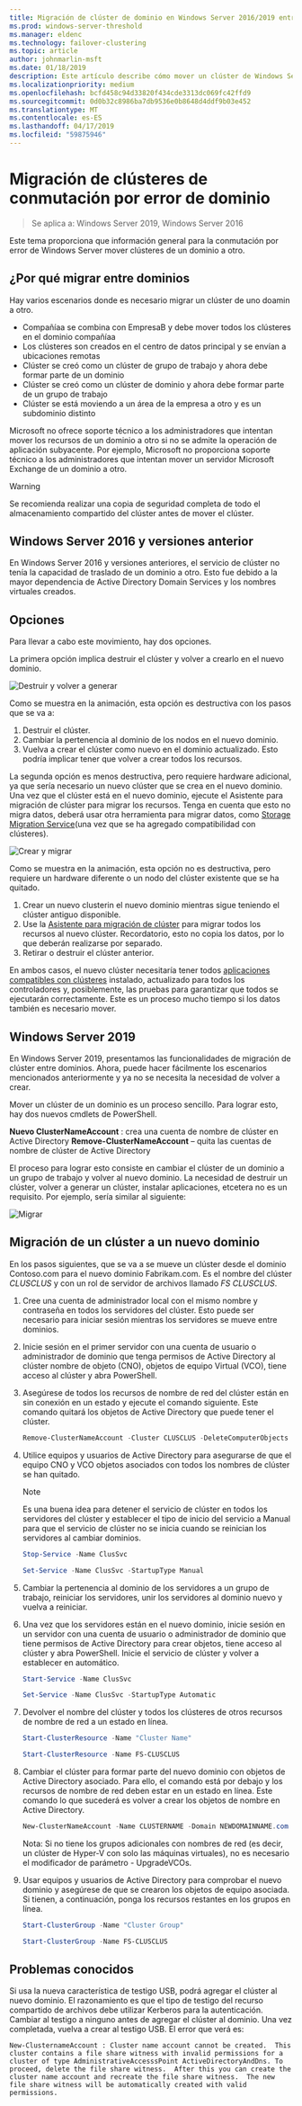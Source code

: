 ```yaml
---
title: Migración de clúster de dominio en Windows Server 2016/2019 entre
ms.prod: windows-server-threshold
ms.manager: eldenc
ms.technology: failover-clustering
ms.topic: article
author: johnmarlin-msft
ms.date: 01/18/2019
description: Este artículo describe cómo mover un clúster de Windows Server 2019 de un dominio a otro
ms.localizationpriority: medium
ms.openlocfilehash: bcfd458c94d33820f434cde3313dc069fc42ffd9
ms.sourcegitcommit: 0d0b32c8986ba7db9536e0b8648d4ddf9b03e452
ms.translationtype: MT
ms.contentlocale: es-ES
ms.lasthandoff: 04/17/2019
ms.locfileid: "59875946"
---
```

# <a name="failover-cluster-domain-migration"></a>Migración de clústeres de conmutación por error de dominio

> Se aplica a: Windows Server 2019, Windows Server 2016

Este tema proporciona que información general para la conmutación por error de Windows Server mover clústeres de un dominio a otro.

## <a name="why-migrate-between-domains"></a>¿Por qué migrar entre dominios

Hay varios escenarios donde es necesario migrar un clúster de uno doamin a otro.

- Compañíaa se combina con EmpresaB y debe mover todos los clústeres en el dominio compañíaa
- Los clústeres son creados en el centro de datos principal y se envían a ubicaciones remotas
- Clúster se creó como un clúster de grupo de trabajo y ahora debe formar parte de un dominio
- Clúster se creó como un clúster de dominio y ahora debe formar parte de un grupo de trabajo
- Clúster se está moviendo a un área de la empresa a otro y es un subdominio distinto

Microsoft no ofrece soporte técnico a los administradores que intentan mover los recursos de un dominio a otro si no se admite la operación de aplicación subyacente. Por ejemplo, Microsoft no proporciona soporte técnico a los administradores que intentan mover un servidor Microsoft Exchange de un dominio a otro.

   > [!WARNING]
   > Se recomienda realizar una copia de seguridad completa de todo el almacenamiento compartido del clúster antes de mover el clúster.

## <a name="windows-server-2016-and-earlier"></a>Windows Server 2016 y versiones anterior

En Windows Server 2016 y versiones anteriores, el servicio de clúster no tenía la capacidad de traslado de un dominio a otro.  Esto fue debido a la mayor dependencia de Active Directory Domain Services y los nombres virtuales creados.   

## <a name="options"></a>Opciones

Para llevar a cabo este movimiento, hay dos opciones.

La primera opción implica destruir el clúster y volver a crearlo en el nuevo dominio.

![Destruir y volver a generar](media\Cross-Domain-Cluster-Migration\Cross-Cluster-Domain-Migration-1.gif)

Como se muestra en la animación, esta opción es destructiva con los pasos que se va a:

1. Destruir el clúster.
2. Cambiar la pertenencia al dominio de los nodos en el nuevo dominio.
3. Vuelva a crear el clúster como nuevo en el dominio actualizado.  Esto podría implicar tener que volver a crear todos los recursos.

La segunda opción es menos destructiva, pero requiere hardware adicional, ya que sería necesario un nuevo clúster que se crea en el nuevo dominio.  Una vez que el clúster está en el nuevo dominio, ejecute el Asistente para migración de clúster para migrar los recursos. Tenga en cuenta que esto no migra datos, deberá usar otra herramienta para migrar datos, como [Storage Migration Service](../storage/storage-migration-service/overview.md)(una vez que se ha agregado compatibilidad con clústeres).

![Crear y migrar](media\Cross-Domain-Cluster-Migration\Cross-Cluster-Domain-Migration-2.gif)

Como se muestra en la animación, esta opción no es destructiva, pero requiere un hardware diferente o un nodo del clúster existente que se ha quitado.

1. Crear un nuevo clusterin el nuevo dominio mientras sigue teniendo el clúster antiguo disponible.
2. Use la [Asistente para migración de clúster](https://docs.microsoft.com/en-us/previous-versions/windows/it-pro/windows-server-2008-R2-and-2008/cc754481(v=ws.10)) para migrar todos los recursos al nuevo clúster. Recordatorio, esto no copia los datos, por lo que deberán realizarse por separado.
3. Retirar o destruir el clúster anterior.

En ambos casos, el nuevo clúster necesitaría tener todos [aplicaciones compatibles con clústeres](https://technet.microsoft.com/aa369082(v=vs.90)) instalado, actualizado para todos los controladores y, posiblemente, las pruebas para garantizar que todos se ejecutarán correctamente.  Este es un proceso mucho tiempo si los datos también es necesario mover.

## <a name="windows-server-2019"></a>Windows Server 2019

En Windows Server 2019, presentamos las funcionalidades de migración de clúster entre dominios.  Ahora, puede hacer fácilmente los escenarios mencionados anteriormente y ya no se necesita la necesidad de volver a crear.  

Mover un clúster de un dominio es un proceso sencillo. Para lograr esto, hay dos nuevos cmdlets de PowerShell.

**Nuevo ClusterNameAccount** : crea una cuenta de nombre de clúster en Active Directory **Remove-ClusterNameAccount** – quita las cuentas de nombre de clúster de Active Directory

El proceso para lograr esto consiste en cambiar el clúster de un dominio a un grupo de trabajo y volver al nuevo dominio.  La necesidad de destruir un clúster, volver a generar un clúster, instalar aplicaciones, etcetera no es un requisito. Por ejemplo, sería similar al siguiente:

![Migrar](media\Cross-Domain-Cluster-Migration\Cross-Cluster-Domain-Migration-3.gif)

## <a name="migrating-a-cluster-to-a-new-domain"></a>Migración de un clúster a un nuevo dominio

En los pasos siguientes, que se va a se mueve un clúster desde el dominio Contoso.com para el nuevo dominio Fabrikam.com.  Es el nombre del clúster *CLUSCLUS* y con un rol de servidor de archivos llamado *FS CLUSCLUS*.

1. Cree una cuenta de administrador local con el mismo nombre y contraseña en todos los servidores del clúster.  Esto puede ser necesario para iniciar sesión mientras los servidores se mueve entre dominios.
2. Inicie sesión en el primer servidor con una cuenta de usuario o administrador de dominio que tenga permisos de Active Directory al clúster nombre de objeto (CNO), objetos de equipo Virtual (VCO), tiene acceso al clúster y abra PowerShell.
3. Asegúrese de todos los recursos de nombre de red del clúster están en sin conexión en un estado y ejecute el comando siguiente.  Este comando quitará los objetos de Active Directory que puede tener el clúster.

   ```PowerShell
   Remove-ClusterNameAccount -Cluster CLUSCLUS -DeleteComputerObjects
   ```
4. Utilice equipos y usuarios de Active Directory para asegurarse de que el equipo CNO y VCO objetos asociados con todos los nombres de clúster se han quitado.

   > [!NOTE]
   > Es una buena idea para detener el servicio de clúster en todos los servidores del clúster y establecer el tipo de inicio del servicio a Manual para que el servicio de clúster no se inicia cuando se reinician los servidores al cambiar dominios.

   ```PowerShell
   Stop-Service -Name ClusSvc

   Set-Service -Name ClusSvc -StartupType Manual
   ```

5. Cambiar la pertenencia al dominio de los servidores a un grupo de trabajo, reiniciar los servidores, unir los servidores al dominio nuevo y vuelva a reiniciar.
6. Una vez que los servidores están en el nuevo dominio, inicie sesión en un servidor con una cuenta de usuario o administrador de dominio que tiene permisos de Active Directory para crear objetos, tiene acceso al clúster y abra PowerShell. Inicie el servicio de clúster y volver a establecer en automático.

   ```PowerShell
   Start-Service -Name ClusSvc

   Set-Service -Name ClusSvc -StartupType Automatic
   ```
7. Devolver el nombre del clúster y todos los clústeres de otros recursos de nombre de red a un estado en línea.

   ```PowerShell
   Start-ClusterResource -Name "Cluster Name"

   Start-ClusterResource -Name FS-CLUSCLUS
   ```

8. Cambiar el clúster para formar parte del nuevo dominio con objetos de Active Directory asociado. Para ello, el comando está por debajo y los recursos de nombre de red deben estar en un estado en línea.  Este comando lo que sucederá es volver a crear los objetos de nombre en Active Directory.

   ```PowerShell
   New-ClusterNameAccount -Name CLUSTERNAME -Domain NEWDOMAINNAME.com -UpgradeVCOs
   ```

    Nota: Si no tiene los grupos adicionales con nombres de red (es decir, un clúster de Hyper-V con solo las máquinas virtuales), no es necesario el modificador de parámetro - UpgradeVCOs.

9. Usar equipos y usuarios de Active Directory para comprobar el nuevo dominio y asegúrese de que se crearon los objetos de equipo asociada. Si tienen, a continuación, ponga los recursos restantes en los grupos en línea.

   ```PowerShell
   Start-ClusterGroup -Name "Cluster Group"

   Start-ClusterGroup -Name FS-CLUSCLUS
   ```

## <a name="known-issues"></a>Problemas conocidos

Si usa la nueva característica de testigo USB, podrá agregar el clúster al nuevo dominio.  El razonamiento es que el tipo de testigo del recurso compartido de archivos debe utilizar Kerberos para la autenticación.  Cambiar al testigo a ninguno antes de agregar el clúster al dominio.  Una vez completada, vuelva a crear al testigo USB.  El error que verá es:

```
New-ClusternameAccount : Cluster name account cannot be created.  This cluster contains a file share witness with invalid permissions for a cluster of type AdministrativeAccesssPoint ActiveDirectoryAndDns. To proceed, delete the file share witness.  After this you can create the cluster name account and recreate the file share witness.  The new file share witness will be automatically created with valid permissions.
```


